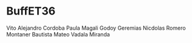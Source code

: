 # BuffET36

Vito Alejandro Cordoba 
Paula Magali Godoy
Geremias Nicdolas Romero Montaner
Bautista Mateo Vadala Miranda

